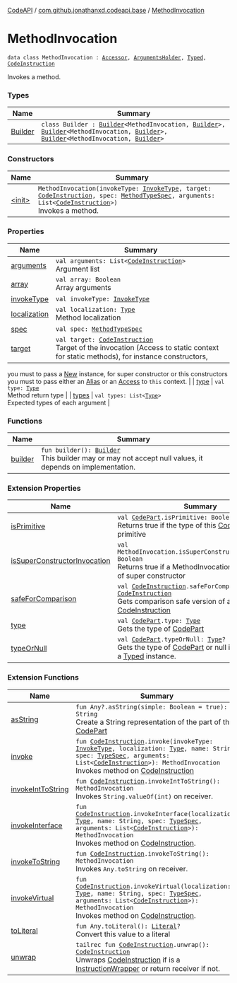 [CodeAPI](../../index.md) / [com.github.jonathanxd.codeapi.base](../index.md) / [MethodInvocation](.)

# MethodInvocation

`data class MethodInvocation : `[`Accessor`](../-accessor/index.md)`, `[`ArgumentsHolder`](../-arguments-holder/index.md)`, `[`Typed`](../-typed/index.md)`, `[`CodeInstruction`](../../com.github.jonathanxd.codeapi/-code-instruction.md)

Invokes a method.

### Types

| Name | Summary |
|---|---|
| [Builder](-builder/index.md) | `class Builder : `[`Builder`](../-accessor/-builder/index.md)`<MethodInvocation, `[`Builder`](-builder/index.md)`>, `[`Builder`](../-arguments-holder/-builder/index.md)`<MethodInvocation, `[`Builder`](-builder/index.md)`>, `[`Builder`](../-typed/-builder/index.md)`<MethodInvocation, `[`Builder`](-builder/index.md)`>` |

### Constructors

| Name | Summary |
|---|---|
| [&lt;init&gt;](-init-.md) | `MethodInvocation(invokeType: `[`InvokeType`](../-invoke-type/index.md)`, target: `[`CodeInstruction`](../../com.github.jonathanxd.codeapi/-code-instruction.md)`, spec: `[`MethodTypeSpec`](../../com.github.jonathanxd.codeapi.common/-method-type-spec/index.md)`, arguments: List<`[`CodeInstruction`](../../com.github.jonathanxd.codeapi/-code-instruction.md)`>)`<br>Invokes a method. |

### Properties

| Name | Summary |
|---|---|
| [arguments](arguments.md) | `val arguments: List<`[`CodeInstruction`](../../com.github.jonathanxd.codeapi/-code-instruction.md)`>`<br>Argument list |
| [array](array.md) | `val array: Boolean`<br>Array arguments |
| [invokeType](invoke-type.md) | `val invokeType: `[`InvokeType`](../-invoke-type/index.md) |
| [localization](localization.md) | `val localization: `[`Type`](http://docs.oracle.com/javase/6/docs/api/java/lang/reflect/Type.html)<br>Method localization |
| [spec](spec.md) | `val spec: `[`MethodTypeSpec`](../../com.github.jonathanxd.codeapi.common/-method-type-spec/index.md) |
| [target](target.md) | `val target: `[`CodeInstruction`](../../com.github.jonathanxd.codeapi/-code-instruction.md)<br>Target of the invocation (Access to static context for static methods), for instance constructors,
you must to pass a [New](../-new/index.md) instance, for super constructor or this constructors you must to pass either an [Alias](../../com.github.jonathanxd.codeapi.util/-alias/index.md) or an
[Access](../-access/index.md) to `this` context. |
| [type](type.md) | `val type: `[`Type`](http://docs.oracle.com/javase/6/docs/api/java/lang/reflect/Type.html)<br>Method return type |
| [types](types.md) | `val types: List<`[`Type`](http://docs.oracle.com/javase/6/docs/api/java/lang/reflect/Type.html)`>`<br>Expected types of each argument |

### Functions

| Name | Summary |
|---|---|
| [builder](builder.md) | `fun builder(): `[`Builder`](-builder/index.md)<br>This builder may or may not accept null values, it depends on implementation. |

### Extension Properties

| Name | Summary |
|---|---|
| [isPrimitive](../../com.github.jonathanxd.codeapi.util/is-primitive.md) | `val `[`CodePart`](../../com.github.jonathanxd.codeapi/-code-part/index.md)`.isPrimitive: Boolean`<br>Returns true if the type of this [CodePart](../../com.github.jonathanxd.codeapi/-code-part/index.md) is primitive |
| [isSuperConstructorInvocation](../../com.github.jonathanxd.codeapi.util/is-super-constructor-invocation.md) | `val MethodInvocation.isSuperConstructorInvocation: Boolean`<br>Returns true if a MethodInvocation is a invocation of super constructor |
| [safeForComparison](../../com.github.jonathanxd.codeapi.util/safe-for-comparison.md) | `val `[`CodeInstruction`](../../com.github.jonathanxd.codeapi/-code-instruction.md)`.safeForComparison: `[`CodeInstruction`](../../com.github.jonathanxd.codeapi/-code-instruction.md)<br>Gets comparison safe version of a [CodeInstruction](../../com.github.jonathanxd.codeapi/-code-instruction.md) |
| [type](../../com.github.jonathanxd.codeapi.util/type.md) | `val `[`CodePart`](../../com.github.jonathanxd.codeapi/-code-part/index.md)`.type: `[`Type`](http://docs.oracle.com/javase/6/docs/api/java/lang/reflect/Type.html)<br>Gets the type of [CodePart](../../com.github.jonathanxd.codeapi/-code-part/index.md) |
| [typeOrNull](../../com.github.jonathanxd.codeapi.util/type-or-null.md) | `val `[`CodePart`](../../com.github.jonathanxd.codeapi/-code-part/index.md)`.typeOrNull: `[`Type`](http://docs.oracle.com/javase/6/docs/api/java/lang/reflect/Type.html)`?`<br>Gets the type of [CodePart](../../com.github.jonathanxd.codeapi/-code-part/index.md) or null if receiver is not a [Typed](../-typed/index.md) instance. |

### Extension Functions

| Name | Summary |
|---|---|
| [asString](../../com.github.jonathanxd.codeapi.util/kotlin.-any/as-string.md) | `fun Any?.asString(simple: Boolean = true): String`<br>Create a String representation of the part of this [CodePart](../../com.github.jonathanxd.codeapi/-code-part/index.md) |
| [invoke](../../com.github.jonathanxd.codeapi.factory/invoke.md) | `fun `[`CodeInstruction`](../../com.github.jonathanxd.codeapi/-code-instruction.md)`.invoke(invokeType: `[`InvokeType`](../-invoke-type/index.md)`, localization: `[`Type`](http://docs.oracle.com/javase/6/docs/api/java/lang/reflect/Type.html)`, name: String, spec: `[`TypeSpec`](../-type-spec/index.md)`, arguments: List<`[`CodeInstruction`](../../com.github.jonathanxd.codeapi/-code-instruction.md)`>): MethodInvocation`<br>Invokes method on [CodeInstruction](../../com.github.jonathanxd.codeapi/-code-instruction.md) |
| [invokeIntToString](../../com.github.jonathanxd.codeapi.helper/invoke-int-to-string.md) | `fun `[`CodeInstruction`](../../com.github.jonathanxd.codeapi/-code-instruction.md)`.invokeIntToString(): MethodInvocation`<br>Invokes `String.valueOf(int)` on receiver. |
| [invokeInterface](../../com.github.jonathanxd.codeapi.factory/invoke-interface.md) | `fun `[`CodeInstruction`](../../com.github.jonathanxd.codeapi/-code-instruction.md)`.invokeInterface(localization: `[`Type`](http://docs.oracle.com/javase/6/docs/api/java/lang/reflect/Type.html)`, name: String, spec: `[`TypeSpec`](../-type-spec/index.md)`, arguments: List<`[`CodeInstruction`](../../com.github.jonathanxd.codeapi/-code-instruction.md)`>): MethodInvocation`<br>Invokes method on [CodeInstruction](../../com.github.jonathanxd.codeapi/-code-instruction.md). |
| [invokeToString](../../com.github.jonathanxd.codeapi.helper/invoke-to-string.md) | `fun `[`CodeInstruction`](../../com.github.jonathanxd.codeapi/-code-instruction.md)`.invokeToString(): MethodInvocation`<br>Invokes `Any.toString` on receiver. |
| [invokeVirtual](../../com.github.jonathanxd.codeapi.factory/invoke-virtual.md) | `fun `[`CodeInstruction`](../../com.github.jonathanxd.codeapi/-code-instruction.md)`.invokeVirtual(localization: `[`Type`](http://docs.oracle.com/javase/6/docs/api/java/lang/reflect/Type.html)`, name: String, spec: `[`TypeSpec`](../-type-spec/index.md)`, arguments: List<`[`CodeInstruction`](../../com.github.jonathanxd.codeapi/-code-instruction.md)`>): MethodInvocation`<br>Invokes method on [CodeInstruction](../../com.github.jonathanxd.codeapi/-code-instruction.md). |
| [toLiteral](../../com.github.jonathanxd.codeapi.util.conversion/kotlin.-any/to-literal.md) | `fun Any.toLiteral(): `[`Literal`](../../com.github.jonathanxd.codeapi.literal/-literal/index.md)`?`<br>Convert this value to a literal |
| [unwrap](../../com.github.jonathanxd.codeapi.util/unwrap.md) | `tailrec fun `[`CodeInstruction`](../../com.github.jonathanxd.codeapi/-code-instruction.md)`.unwrap(): `[`CodeInstruction`](../../com.github.jonathanxd.codeapi/-code-instruction.md)<br>Unwraps [CodeInstruction](../../com.github.jonathanxd.codeapi/-code-instruction.md) if is a [InstructionWrapper](#) or return receiver if not. |
